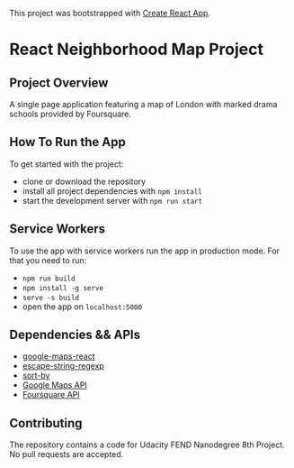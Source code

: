 This project was bootstrapped with [Create React App](https://github.com/facebookincubator/create-react-app).

# React Neighborhood Map Project

## Project Overview

 A single page application featuring a map of London with marked drama schools provided by Foursquare.

## How To Run the App

To get started with the project:

* clone or download the repository
* install all project dependencies with `npm install`
* start the development server with `npm run start`

## Service Workers

To use the app with service workers run the app in production mode. For that you need to run:

* `npm run build`
* `npm install -g serve`
* `serve -s build`
* open the app on `localhost:5000`

## Dependencies && APIs

* [google-maps-react](https://github.com/fullstackreact/google-maps-react)
* [escape-string-regexp](https://www.npmjs.com/package/escape-string-regexp)
* [sort-by](https://www.npmjs.com/package/sort-by)
* [Google Maps API](https://cloud.google.com/maps-platform/)
* [Foursquare API](https://developer.foursquare.com/)


## Contributing

The repository contains a code for Udacity FEND Nanodegree 8th Project. No pull requests are accepted.